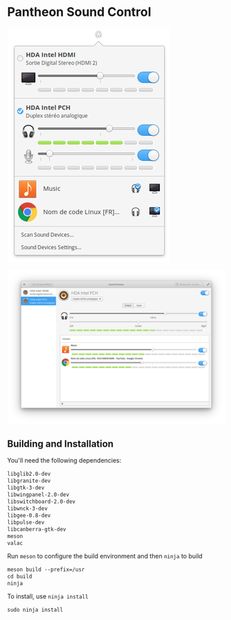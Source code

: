 # Pantheon Sound Control

![Screenshot](data/indicator.png?raw=true)

![Screenshot](data/switchboard.png?raw=true)

## Building and Installation

You'll need the following dependencies:

    libglib2.0-dev
    libgranite-dev
    libgtk-3-dev
    libwingpanel-2.0-dev
    libswitchboard-2.0-dev
    libwnck-3-dev
    libgee-0.8-dev
    libpulse-dev
    libcanberra-gtk-dev
    meson
    valac

Run `meson` to configure the build environment and then `ninja` to build

    meson build --prefix=/usr
    cd build
    ninja

To install, use `ninja install`

    sudo ninja install
